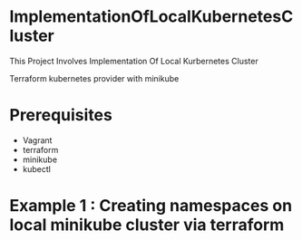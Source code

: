 # ImplementationOfLocalKubernetesCluster
This Project Involves Implementation Of Local Kurbernetes Cluster

Terraform kubernetes provider with minikube

# Prerequisites
 - Vagrant
 - terraform
 - minikube 
 - kubectl 

# Example 1 : Creating namespaces on local minikube cluster via terraform

